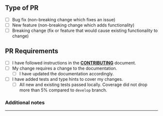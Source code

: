 ## Type of PR
<!--- What types of changes does your code introduce? Put an `x` in all the
boxes that apply: -->
- [ ] Bug fix (non-breaking change which fixes an issue)
- [ ] New feature (non-breaking change which adds functionality)
- [ ] Breaking change (fix or feature that would cause existing functionality
to change)
## PR Requirements
- [ ] I have followed instructions in the
[**CONTRIBUTING**](https://github.com/nikolamilojica/illuminate/blob/develop/CONTRIBUTING.md)
document.
- [ ] My change requires a change to the documentation.
  - [ ] I have updated the documentation accordingly.
- [ ] I have added tests and type hints to cover my changes.
  - [ ] All new and existing tests passed locally. Coverage did not drop more
than 5% compared to `develop` branch.
### Additional notes
___
<!--- Add any additional notes here: -->
